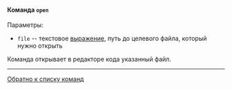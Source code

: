 #### Команда `open`

Параметры:

- `file` -- текстовое [выражение](/plugins/hh-geminio/docs/ru/EXPRESSIONS.md), путь до целевого файла, который нужно открыть

Команда открывает в редакторе кода указанный файл.

--- 

[Обратно к списку команд](/plugins/hh-geminio/docs/ru/recipe_content/RECIPE.md)